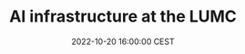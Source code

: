 ---
title: "AI infrastructure at the LUMC"
date: 2022-10-20 16:00:00 CEST
categories: meetup 
links:
location: V-01-022
logo: /assets/logo-cairelab.png
talks:
- title: "Towards AI a mature AI infrastructure."
  speaker:
    name: "Alexander van Someren"
    twitter: 
    github: 
    organization: IT&DI department of Leiden University Medical Center
  abstract: |
    Alexander will share some of his ideas on creating a production-grade AI infrastructure at the LUMC, covering subjects such as data and experimentation management and deploying ML APIs.
---
